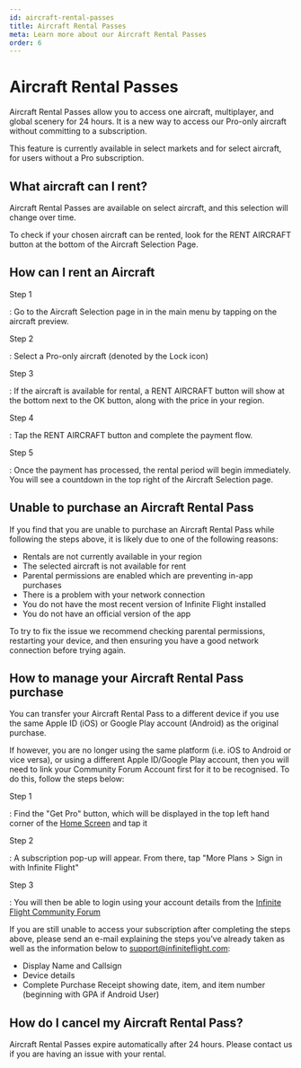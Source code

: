```yaml
---
id: aircraft-rental-passes
title: Aircraft Rental Passes
meta: Learn more about our Aircraft Rental Passes
order: 6
---
```




# Aircraft Rental Passes

Aircraft Rental Passes allow you to access one aircraft, multiplayer, and global scenery for 24 hours. It is a new way to access our Pro-only aircraft without committing to a subscription.

This feature is currently available in select markets and for select aircraft, for users without a Pro subscription.


## What aircraft can I rent?

Aircraft Rental Passes are available on select aircraft, and this selection will change over time.

To check if your chosen aircraft can be rented, look for the RENT AIRCRAFT button at the bottom of the Aircraft Selection Page.



## How can I rent an Aircraft



Step 1

: Go to the Aircraft Selection page in in the main menu by tapping on the aircraft preview.



Step 2

: Select a Pro-only aircraft (denoted by the Lock icon)



Step 3

: If the aircraft is available for rental, a RENT AIRCRAFT button will show at the bottom next to the OK button, along with the price in your region.


Step 4

: Tap the RENT AIRCRAFT button and complete the payment flow.



Step 5

: Once the payment has processed, the rental period will begin immediately. You will see a countdown in the top right of the Aircraft Selection page.



## Unable to purchase an Aircraft Rental Pass

If you find that you are unable to purchase an Aircraft Rental Pass while following the steps above, it is likely due to one of the following reasons:


- Rentals are not currently available in your region
- The selected aircraft is not available for rent
- Parental permissions are enabled which are preventing in-app purchases
- There is a problem with your network connection
- You do not have the most recent version of Infinite Flight installed
- You do not have an official version of the app



To try to fix the issue we recommend checking parental permissions, restarting your device, and then ensuring you have a good network connection before trying again. 



## How to manage your Aircraft Rental Pass purchase

You can transfer your Aircraft Rental Pass to a different device if you use the same Apple ID (iOS) or Google Play account (Android) as the original purchase.



If however, you are no longer using the same platform (i.e. iOS to Android or vice versa), or using a different Apple ID/Google Play account, then you will need to link your Community Forum Account first for it to be recognised. To do this, follow the steps below:



Step 1

: Find the "Get Pro" button, which will be displayed in the top left hand corner of the [Home Screen](/guide/getting-started-guide/home-user-interface/home-screen) and tap it



Step 2

: A subscription pop-up will appear. From there, tap "More Plans > Sign in with Infinite Flight"



Step 3

: You will then be able to login using your account details from the [Infinite Flight Community Forum](https://community.infiniteflight.com)



If you are still unable to access your subscription after completing the steps above, please send an e-mail explaining the steps you’ve already taken as well as the information below to [support@infiniteflight.com](mailto:support@infiniteflight.com):

- Display Name and Callsign
- Device details
- Complete Purchase Receipt showing date, item, and item number (beginning with GPA if Android User)



## How do I cancel my Aircraft Rental Pass? 

Aircraft Rental Passes expire automatically after 24 hours. Please contact us if you are having an issue with your rental.
